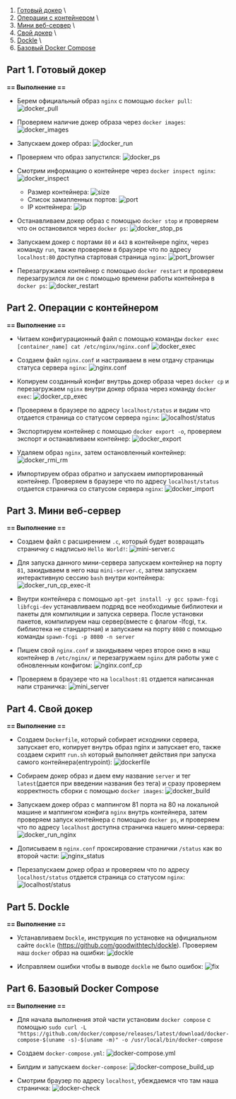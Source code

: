 1. [Готовый докер](#part-1-готовый-докер) \
2. [Операции с контейнером](#part-2-операции-с-контейнером) \
3. [Мини веб-сервер](#part-3-мини-веб-сервер) \
4. [Свой докер](#part-4-свой-докер) \
5. [Dockle](#part-5-dockle) \
6. [Базовый Docker Compose](#part-6-базовый-docker-compose)


## Part 1. Готовый докер

**== Выполнение ==**

- Берем официальный образ `nginx` с помощью `docker pull`:
![docker_pull](pic/1.png)

- Проверяем наличие докер образа через `docker images`:
![docker_images](pic/2.png)

- Запускаем докер образ:
![docker_run](pic/3.png)

- Проверяем что образ запустился:
![docker_ps](pic/4.png)

- Смотрим информацию о контейнере через `docker inspect nginx`:
![docker_inspect](pic/5.png)
  - Размер контейнера:
  ![size](pic/6.png)
  - Список замапленных портов:
  ![port](pic/7.png)
  - IP контейнера:
  ![ip](pic/8.png)

- Останавливаем докер образ с помощью `docker stop` и проверяем что он остановился через `docker ps`:
![docker_stop_ps](pic/9.png)

- Запускаем докер с портами `80` и `443` в контейнере nginx, через команду `run`, также проверяем в браузере что по адресу `localhost:80` доступна стартовая страница `nginx`:
![port_browser](pic/10.png)

- Перезагружаем контейнер с помощью `docker restart` и проверяем перезагрузился ли он с помощью времени работы контейнера в `docker ps`:
![docker_restart](pic/11.png)

## Part 2. Операции с контейнером

**== Выполнение ==**

- Читаем конфигурационный файл с помощью команды `docker exec [container_name] cat /etc/nginx/nginx.conf`
![docker_exec](pic/12.png)

- Создаем файл `nginx.conf` и настраиваем в нем отдачу страницы статуса сервера `nginx`:
![nginx.conf](pic/13.png)

- Копируем созданный конфиг внутрьь докер образа через `docker cp` и перезагружаем `nginx` внутри докер образа через команду `docker exec`:
![docker_cp_exec](pic/14.png)

- Проверяем в браузере по адресу `localhost/status` и видим что отдается страница со статусом сервера `nginx`:
![localhost/status](pic/15.png)

- Экспортируем контейнер с помощью `docker export -o`, проверяем экспорт и останавливаем контейнер:
![docker_export](pic/16.png)

- Удаляем образ `nginx`, затем остановленный контейнер:
![docker_rmi_rm](pic/17.png)

- Импортируем образ обратно и запускаем импортированный контейнер. Проверяем в браузере что по адресу `localhost/status` отдается страничка со статусом сервера `nginx`:
![docker_import](pic/18.png)

## Part 3. Мини веб-сервер

**== Выполнение ==**

- Создаем файл с расширением `.c`, который будет возвращать страничку с надписью `Hello World!`:
![mini-server.c](pic/19.png)

- Для запуска данного мини-сервера запускаем контейнер на порту `81`, закидываем в него наш `mini-server.c`, затем запускаем интерактивную сессию `bash` внутри контейнера:
![docker_run_cp_exec-it](pic/20.png)

- Внутри контейнера с помощью `apt-get install -y gcc spawn-fcgi libfcgi-dev` устанавливаем подряд все необходимые библиотеки и пакеты для компиляции и запуска сервера. После установки пакетов, компилируем наш сервер(вместе с флагом -lfcgi, т.к. библиотека не стандартная) и запускаем на порту `8080` с помощью команды `spawn-fcgi -p 8080 -n server`

- Пишем свой `nginx.conf` и закидываем через второе окно в наш контейнер в `/etc/nginx/` и перезагружаем `nginx` для работы уже с обновленным конфигом:
![nginx.conf_cp](pic/22.png)

- Проверяем в браузере что на `localhost:81` отдается написанная напи страничка:
![mini_server](pic/23.png)

## Part 4. Свой докер

**== Выполнение ==**

- Создаем `Dockerfile`, который собирает исходники сервера, запускает его, копирует внутрь образ nginx и запускает его, также создаем скрипт `run.sh` который выполняет действия при запуска самого контейнера(entrypoint):
![dockerfile](pic/24.png)

- Собираем докер образ и даем ему название `server` и тег `latest`(дается при введении названия без тега) и сразу проверяем корректность сборки с помощью `docker images`:
![docker_build](pic/25.png)

- Запускаем докер образ с маппингом 81 порта на 80 на локальной машине и маппингом конфига `nginx` внутрь контейнера, затем проверяем запуск контейнера с помощью `docker ps`, и проверяем что по адресу `localhost` доступна страничка нашего мини-сервера:
![docker_run_nginx](pic/26.png)

- Дописываем в `nginx.conf` проксирование странички `/status` как во второй части:
![nginx_status](pic/27.png)

- Перезапускаем докер образ и проверяем что по адресу `localhost/status` отдается страница со статусом `nginx`:
![localhost/status](pic/28.png)

## Part 5. **Dockle**

**== Выполнение ==**

- Устанавливаем `Dockle`, инструкция по установке на официальном сайте `dockle` (https://github.com/goodwithtech/dockle). Проверяем наш `docker` образ на ошибки:
![dockle](pic/29.png)

- Исправляем ошибки чтобы в выводе `dockle` не было ошибок:
![fix](pic/30.png)

## Part 6. Базовый **Docker Compose**

**== Выполнение ==**

- Для начала выполнения этой части установим `docker compose` с помощью `sudo curl -L "https://github.com/docker/compose/releases/latest/download/docker-compose-$(uname -s)-$(uname -m)" -o /usr/local/bin/docker-compose`

- Создаем `docker-compose.yml`:
![docker-compose.yml](pic/32.png)

- Билдим и запускаем `docker-compose`:
![docker-compose_build_up](pic/33.png)

- Смотрим браузер по адресу `localhost`, убеждаемся что там наша страничка:
![docker-check](pic/34.png)

